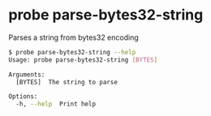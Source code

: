 # probe parse-bytes32-string

Parses a string from bytes32 encoding

```bash
$ probe parse-bytes32-string --help
Usage: probe parse-bytes32-string [BYTES]

Arguments:
  [BYTES]  The string to parse

Options:
  -h, --help  Print help
```

